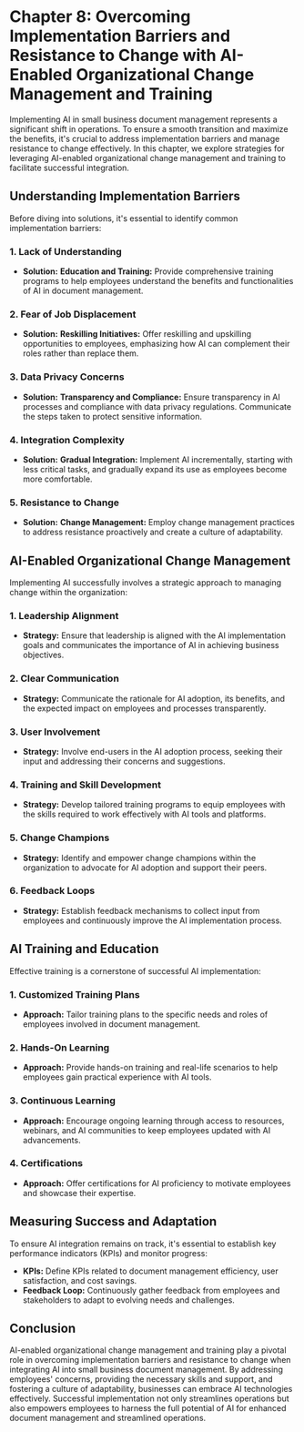 Chapter 8: Overcoming Implementation Barriers and Resistance to Change with AI-Enabled Organizational Change Management and Training
====================================================================================================================================

Implementing AI in small business document management represents a significant shift in operations. To ensure a smooth transition and maximize the benefits, it's crucial to address implementation barriers and manage resistance to change effectively. In this chapter, we explore strategies for leveraging AI-enabled organizational change management and training to facilitate successful integration.

Understanding Implementation Barriers
-------------------------------------

Before diving into solutions, it's essential to identify common implementation barriers:

### 1. **Lack of Understanding**

* **Solution:** **Education and Training:** Provide comprehensive training programs to help employees understand the benefits and functionalities of AI in document management.

### 2. **Fear of Job Displacement**

* **Solution:** **Reskilling Initiatives:** Offer reskilling and upskilling opportunities to employees, emphasizing how AI can complement their roles rather than replace them.

### 3. **Data Privacy Concerns**

* **Solution:** **Transparency and Compliance:** Ensure transparency in AI processes and compliance with data privacy regulations. Communicate the steps taken to protect sensitive information.

### 4. **Integration Complexity**

* **Solution:** **Gradual Integration:** Implement AI incrementally, starting with less critical tasks, and gradually expand its use as employees become more comfortable.

### 5. **Resistance to Change**

* **Solution:** **Change Management:** Employ change management practices to address resistance proactively and create a culture of adaptability.

AI-Enabled Organizational Change Management
-------------------------------------------

Implementing AI successfully involves a strategic approach to managing change within the organization:

### 1. **Leadership Alignment**

* **Strategy:** Ensure that leadership is aligned with the AI implementation goals and communicates the importance of AI in achieving business objectives.

### 2. **Clear Communication**

* **Strategy:** Communicate the rationale for AI adoption, its benefits, and the expected impact on employees and processes transparently.

### 3. **User Involvement**

* **Strategy:** Involve end-users in the AI adoption process, seeking their input and addressing their concerns and suggestions.

### 4. **Training and Skill Development**

* **Strategy:** Develop tailored training programs to equip employees with the skills required to work effectively with AI tools and platforms.

### 5. **Change Champions**

* **Strategy:** Identify and empower change champions within the organization to advocate for AI adoption and support their peers.

### 6. **Feedback Loops**

* **Strategy:** Establish feedback mechanisms to collect input from employees and continuously improve the AI implementation process.

AI Training and Education
-------------------------

Effective training is a cornerstone of successful AI implementation:

### 1. **Customized Training Plans**

* **Approach:** Tailor training plans to the specific needs and roles of employees involved in document management.

### 2. **Hands-On Learning**

* **Approach:** Provide hands-on training and real-life scenarios to help employees gain practical experience with AI tools.

### 3. **Continuous Learning**

* **Approach:** Encourage ongoing learning through access to resources, webinars, and AI communities to keep employees updated with AI advancements.

### 4. **Certifications**

* **Approach:** Offer certifications for AI proficiency to motivate employees and showcase their expertise.

Measuring Success and Adaptation
--------------------------------

To ensure AI integration remains on track, it's essential to establish key performance indicators (KPIs) and monitor progress:

* **KPIs:** Define KPIs related to document management efficiency, user satisfaction, and cost savings.
* **Feedback Loop:** Continuously gather feedback from employees and stakeholders to adapt to evolving needs and challenges.

Conclusion
----------

AI-enabled organizational change management and training play a pivotal role in overcoming implementation barriers and resistance to change when integrating AI into small business document management. By addressing employees' concerns, providing the necessary skills and support, and fostering a culture of adaptability, businesses can embrace AI technologies effectively. Successful implementation not only streamlines operations but also empowers employees to harness the full potential of AI for enhanced document management and streamlined operations.
